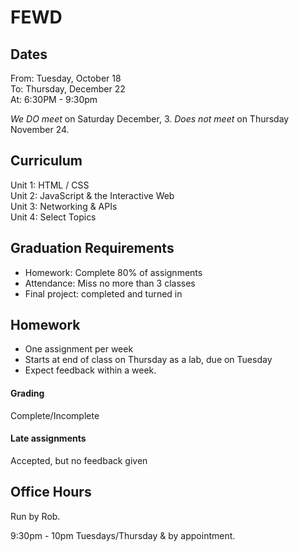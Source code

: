 # FEWD

## Dates

From: Tuesday, October 18 <br>
To: Thursday, December 22 <br>
At: 6:30PM - 9:30pm

*We DO meet* on Saturday December, 3.
*Does not meet* on Thursday November 24.

## Curriculum

Unit 1: HTML / CSS <br>
Unit 2: JavaScript & the Interactive Web <br>
Unit 3: Networking & APIs <br>
Unit 4: Select Topics

## Graduation Requirements

* Homework: Complete 80% of assignments
* Attendance: Miss no more than 3 classes
* Final project: completed and turned in

## Homework

* One assignment per week
* Starts at end of class on Thursday as a lab, due on Tuesday
* Expect feedback within a week.

#### Grading

Complete/Incomplete

#### Late assignments

Accepted, but no feedback given

## Office Hours

Run by Rob.

9:30pm - 10pm Tuesdays/Thursday & by appointment.
